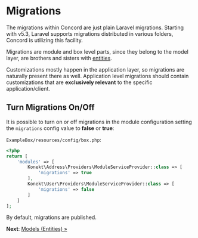 # Migrations

The migrations within Concord are just plain Laravel migrations. Starting with v5.3, Laravel supports migrations distributed in various folders, Concord is utilizing this facility.

Migrations are module and box level parts, since they belong to the model layer, are brothers and sisters with [entities](models.md).

Customizations mostly happen in the application layer, so migrations are naturally present there as well. Application level migrations should contain customizations that are **exclusively relevant** to the specific application/client.

## Turn Migrations On/Off

It is possible to turn on or off migrations in the module configuration setting the `migrations` config value to **false** or **true**:

`ExampleBox/resources/config/box.php`:

```php
<?php
return [
    'modules' => [
        Konekt\Address\Providers\ModuleServiceProvider::class => [
            'migrations' => true
        ],
        Konekt\User\Providers\ModuleServiceProvider::class => [
            'migrations' => false
        ]
    ]
];
```
By default, migrations are published.

**Next**: [Models (Entities) &raquo;](models.md)